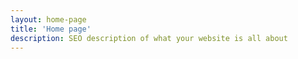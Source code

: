 ```yaml
---
layout: home-page
title: 'Home page'
description: SEO description of what your website is all about
---
```

